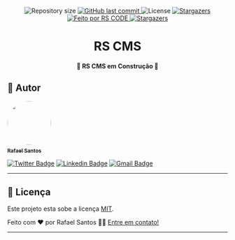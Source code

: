 <p align="center">

  <img alt="Repository size" src="https://img.shields.io/github/repo-size/rscodexx/devsbook">

  <a href="https://github.com/rscode/devsbook/commits/master">
    <img alt="GitHub last commit" src="https://img.shields.io/github/last-commit/rscodexx/devsbook">
  </a>

   <img alt="License" src="https://img.shields.io/badge/license-MIT-brightgreen">
   <a href="https://github.com/rscodexx/devsbook/stargazers">
    <img alt="Stargazers" src="https://img.shields.io/github/stars/rscodexx/rscodexx?style=social">
  </a>

  <a href="https://rscode.com.br">
    <img alt="Feito por RS CODE" src="https://img.shields.io/badge/feito%20por-RS CODE-%237519C1">
  </a>

  <a href="https://blog.rscode.com.br/">
    <img alt="Stargazers" src="https://img.shields.io/badge/Blog-RS CODE-%237159c1?style=flat&logo=ghost">
    </a>


</p>
<h1 align="center">
    RS CMS
</h1>

<h4 align="center"> 
	🚧  RS CMS em Construção 🚧
</h4>

[comment]: <> (<p align="center">)

[comment]: <> ( <a href="#-sobre-o-projeto">Sobre</a> •)

[comment]: <> ( <a href="#-funcionalidades">Funcionalidades</a> •)

[comment]: <> ( <a href="#-layout">Layout</a> • )

[comment]: <> ( <a href="#-como-executar-o-projeto">Como executar</a> • )

[comment]: <> ( <a href="#-tecnologias">Tecnologias</a> •)

[comment]: <> ( <a href="#-autor">Autor</a> • )

[comment]: <> ( <a href="#user-content--licença">Licença</a>)

[comment]: <> (</p>)

[comment]: <> (## 💻 Sobre o projeto)

[comment]: <> (Devsnote - É uma API de integração feita com framework laravel onde o usuário pode ter blocos de anotações, feito apenas para fins de estudo.)

[comment]: <> (---)

[comment]: <> (## ⚙️ Funcionalidades)

[comment]: <> (- [x] Usuários podem:)

[comment]: <> (    - [x] Verificar suas anotações.)

[comment]: <> (    - [x] Verificar uma anotação específica.)

[comment]: <> (    - [x] Enviar uma anotação.)

[comment]: <> (    - [x] Editar uma anotação.)

[comment]: <> (    - [x] Excluir uma anotação.)

[comment]: <> (---)

[comment]: <> (## ⚙ Como executar o projeto)

[comment]: <> (### Pré-requisitos)

[comment]: <> (Antes de começar, você vai precisar ter instalado em sua máquina as seguintes ferramentas:)

[comment]: <> ([Git]&#40;https://git-scm.com&#41;, [Composer]&#40;https://getcomposer.org/&#41;.)

[comment]: <> (Além disto é bom ter um editor para trabalhar com o código como [VSCode]&#40;https://code.visualstudio.com/&#41;)

[comment]: <> (#### 🎲 Instalando)

[comment]: <> (```bash)

[comment]: <> (# Você pode clonar este repositório OU baixar o .zip.)

[comment]: <> ($link para baixar direto: https://github.com/rscodexx/devsnotes)

[comment]: <> (# Para clonar:)

[comment]: <> ($ git clone https://github.com/rscodexx/devsnotes.git)

[comment]: <> (# Ao descompactar, é necessário rodar o composer pra instalar as dependências e gerar o autoload.)

[comment]: <> (# Vá até a pasta do projeto, pelo prompt/terminal e execute:)

[comment]: <> ($ composer install)

[comment]: <> (# Depois é só aguardar.)

[comment]: <> (```)

[comment]: <> (#### 🎲 Configurando)

[comment]: <> (```bash)

[comment]: <> (# Abra o arquivo .env na pasta raiz do projeto e altere para os dados do seu banco:)

[comment]: <> (DB_CONNECTION=mysql)

[comment]: <> (DB_HOST=127.0.0.1)

[comment]: <> (DB_PORT=3306)

[comment]: <> (DB_DATABASE=devsnotes)

[comment]: <> (DB_USERNAME=root)

[comment]: <> (DB_PASSWORD=root ⚙)

[comment]: <> (# É necessário importar as tabelas no seu banco de dados que estão na pasta db.)

[comment]: <> (```)

[comment]: <> (#### 🎲 Retornando todas as anotações.)

[comment]: <> (```bash)

[comment]: <> (# Exemplo:)

[comment]: <> ($ Parâmetros = Nenhum.)

[comment]: <> ($ Método = GET)

[comment]: <> ($ <url>/api/notes)

[comment]: <> (```)

[comment]: <> (![Resultado]&#40;https://raw.githubusercontent.com/rscodexx/devsnotes/master/examples/result1.png&#41;)

[comment]: <> (#### 🎲 Retornando uma anotação específica.)

[comment]: <> (```bash)

[comment]: <> (# Exemplo:)

[comment]: <> ($ Parâmetros = {id})

[comment]: <> ($ Método = GET)

[comment]: <> ($ <url>/api/notes/{id})

[comment]: <> (```)

[comment]: <> (![Resultado]&#40;https://raw.githubusercontent.com/rscodexx/devsnotes/master/examples/result2.png&#41;)

[comment]: <> (#### 🎲 Enviando uma anotação.)

[comment]: <> (```bash)

[comment]: <> (# Exemplo:)

[comment]: <> ($ Parâmetros = {title}, {body})

[comment]: <> ($ Método = POST)

[comment]: <> ($ <url>/api/note?title={$title}&body={$body})

[comment]: <> (```)

[comment]: <> (![Resultado]&#40;https://raw.githubusercontent.com/rscodexx/devsnotes/master/examples/result2.png&#41;)

[comment]: <> (#### 🎲 Editando uma anotação.)

[comment]: <> (```bash)

[comment]: <> (# Exemplo:)

[comment]: <> ($ Parâmetros = {id}, {title}, {body})

[comment]: <> ($ Método = PUT)

[comment]: <> ($ <url>/api/note?title={$title}&body={$body})

[comment]: <> (```)

[comment]: <> (![Resultado]&#40;https://raw.githubusercontent.com/rscodexx/devsnotes/master/examples/result3.png&#41;)

[comment]: <> (#### 🎲 Excluindo uma anotação.)

[comment]: <> (```bash)

[comment]: <> (# Exemplo:)

[comment]: <> ($ Parâmetros = {id})

[comment]: <> ($ Método = DELETE)

[comment]: <> ($ <url>/api/note/{id})

[comment]: <> (```)

[comment]: <> (---)

[comment]: <> (## 🛠 Tecnologias)

[comment]: <> (As seguintes ferramentas foram usadas na construção do projeto:)

[comment]: <> (#### **Back-End**)

[comment]: <> (<img alt="PHP" src="https://img.shields.io/badge/php-%23777BB4.svg?&style=for-the-badge&logo=php&logoColor=white"/> <img alt="Laravel" src="https://img.shields.io/badge/laravel%20-%23FF2D20.svg?&style=for-the-badge&logo=laravel&logoColor=white"/>)


[comment]: <> (---)

[comment]: <> (## 💪 Como contribuir para o projeto)

[comment]: <> (1. Faça um **fork** do projeto.)

[comment]: <> (2. Crie uma nova branch com as suas alterações: `git checkout -b my-feature`)

[comment]: <> (3. Salve as alterações e crie uma mensagem de commit contando o que você fez: `git commit -m "feature: My new feature"`)

[comment]: <> (4. Envie as suas alterações: `git push origin my-feature`)

[comment]: <> (> Caso tenha alguma dúvida confira este [guia de como contribuir no GitHub]&#40;./CONTRIBUTING.md&#41;)

[comment]: <> (---)

## 🦸 Autor

<a href="https://rscode.com.br">
 <img style="border-radius: 50%;" src="https://avatars.githubusercontent.com/u/80411629?s=460&u=b013fbff0e47f42e5f2c819849416285d380d5e7&v=4" width="100px;" alt=""/>
 <br />
 <sub><b>Rafael Santos</b></sub></a> <a href="https://rscode.com.br/"</a>
 <br />

[![Twitter Badge](https://img.shields.io/badge/-@raffrenan-1ca0f1?style=flat-square&labelColor=1ca0f1&logo=twitter&logoColor=white&link=https://twitter.com/tgmarinho)](https://twitter.com/raffrenan) [![Linkedin Badge](https://img.shields.io/badge/-Raffrenan-blue?style=flat-square&logo=Linkedin&logoColor=white&link=https://www.linkedin.com/in/tgmarinho/)](https://www.linkedin.com/in/raffrenan/)
[![Gmail Badge](https://img.shields.io/badge/-raffrenan@gmail.com-c14438?style=flat-square&logo=Gmail&logoColor=white&link=mailto:raffrenan@gmail.com)](mailto:raffrenan@gmail.com)

---

## 📝 Licença

Este projeto esta sobe a licença [MIT](./LICENSE).

Feito com ❤️ por Rafael Santos 👋🏽 [Entre em contato!](https://www.rscode.com.br)

---
